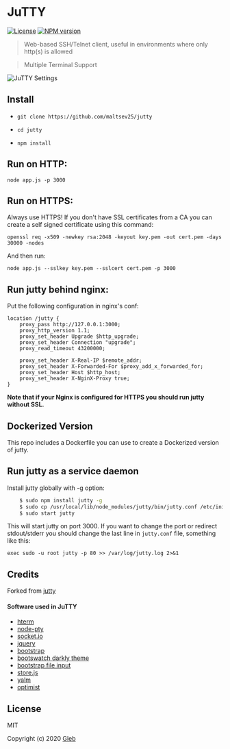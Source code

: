 # JuTTY

[![License][mit-badge]][mit-url]
[![NPM version](https://badge.fury.io/js/jutty.svg)](http://badge.fury.io/js/jutty)

> Web-based SSH/Telnet client, useful in environments where only http(s) is allowed

> Multiple Terminal Support

![JuTTY Settings](/settings.png?raw=true)

## Install

*  `git clone https://github.com/maltsev25/jutty`

*  `cd jutty`

*  `npm install`

## Run on HTTP:

    node app.js -p 3000


## Run on HTTPS:

Always use HTTPS! If you don't have SSL certificates from a CA you can
create a self signed certificate using this command:

  `openssl req -x509 -newkey rsa:2048 -keyout key.pem -out cert.pem -days 30000 -nodes`

And then run:

    node app.js --sslkey key.pem --sslcert cert.pem -p 3000


## Run jutty behind nginx:

Put the following configuration in nginx's conf:

    location /jutty {
	    proxy_pass http://127.0.0.1:3000;
	    proxy_http_version 1.1;
	    proxy_set_header Upgrade $http_upgrade;
	    proxy_set_header Connection "upgrade";
	    proxy_read_timeout 43200000;

	    proxy_set_header X-Real-IP $remote_addr;
	    proxy_set_header X-Forwarded-For $proxy_add_x_forwarded_for;
	    proxy_set_header Host $http_host;
	    proxy_set_header X-NginX-Proxy true;
    }



**Note that if your Nginx is configured for HTTPS you should run jutty without SSL.**

## Dockerized Version

This repo includes a Dockerfile you can use to create a Dockerized version of jutty. 
 


## Run jutty as a service daemon

Install jutty globally with -g option:

```bash
    $ sudo npm install jutty -g
    $ sudo cp /usr/local/lib/node_modules/jutty/bin/jutty.conf /etc/init
    $ sudo start jutty
```

This will start jutty on port 3000. If you want to change the port or redirect stdout/stderr you should change the last line in `jutty.conf` file, something like this:

    exec sudo -u root jutty -p 80 >> /var/log/jutty.log 2>&1

## Credits

Forked from [jutty](https://github.com/hobbyquaker/jutty)    

#### Software used in JuTTY

* [hterm](https://chromium.googlesource.com/apps/libapps/+/master/hterm/)
* [node-pty](https://github.com/microsoft/node-pty/)
* [socket.io](http://socket.io/)
* [jquery](https://jquery.com/)
* [bootstrap](http://getbootstrap.com/)
* [bootswatch darkly theme](https://bootswatch.com/darkly/)
* [bootstrap file input](http://plugins.krajee.com/file-input)
* [store.js](https://github.com/marcuswestin/store.js/)
* [yalm](https://github.com/hobbyquaker/yalm)
* [optimist](https://github.com/substack/node-optimist)

## License

MIT

Copyright (c) 2020 [Gleb](https://github.com/maltsev25)

[mit-badge]: https://img.shields.io/badge/License-MIT-blue.svg?style=flat
[mit-url]: LICENSE
